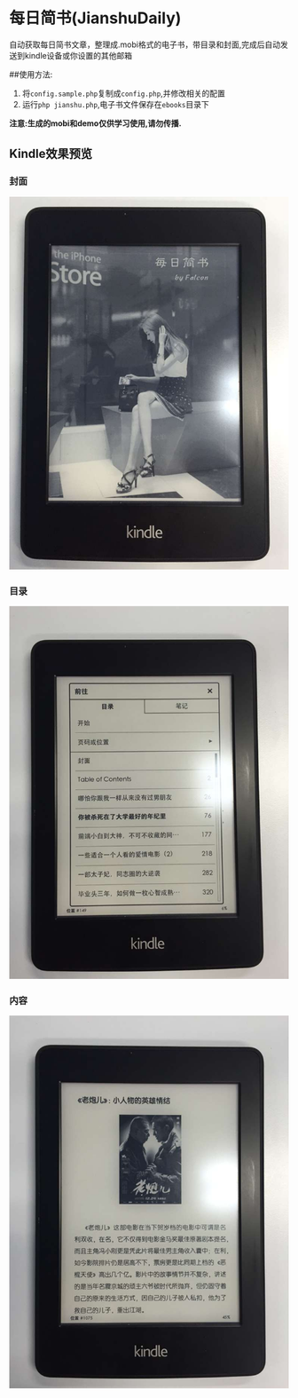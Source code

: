 # 每日简书(JianshuDaily)
自动获取每日简书文章，整理成.mobi格式的电子书，带目录和封面,完成后自动发送到kindle设备或你设置的其他邮箱

##使用方法:
1. 将`config.sample.php`复制成`config.php`,并修改相关的配置
2. 运行`php jianshu.php`,电子书文件保存在`ebooks`目录下

**注意:生成的mobi和demo仅供学习使用,请勿传播.**


## Kindle效果预览

### 封面
![cover](images/1.jpg)


### 目录
![index](images/2.jpg)


### 内容
![content](images/3.jpg)
